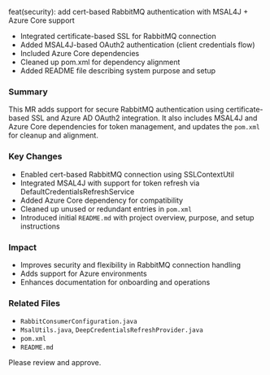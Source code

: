 feat(security): add cert-based RabbitMQ authentication with MSAL4J + Azure Core support

- Integrated certificate-based SSL for RabbitMQ connection
- Added MSAL4J-based OAuth2 authentication (client credentials flow)
- Included Azure Core dependencies
- Cleaned up pom.xml for dependency alignment
- Added README file describing system purpose and setup


### Summary
This MR adds support for secure RabbitMQ authentication using certificate-based SSL and Azure AD OAuth2 integration. It also includes MSAL4J and Azure Core dependencies for token management, and updates the `pom.xml` for cleanup and alignment.

### Key Changes
- Enabled cert-based RabbitMQ connection using SSLContextUtil
- Integrated MSAL4J with support for token refresh via DefaultCredentialsRefreshService
- Added Azure Core dependency for compatibility
- Cleaned up unused or redundant entries in `pom.xml`
- Introduced initial `README.md` with project overview, purpose, and setup instructions

### Impact
- Improves security and flexibility in RabbitMQ connection handling
- Adds support for Azure environments
- Enhances documentation for onboarding and operations

### Related Files
- `RabbitConsumerConfiguration.java`
- `MsalUtils.java`, `DeepCredentialsRefreshProvider.java`
- `pom.xml`
- `README.md`

Please review and approve.
